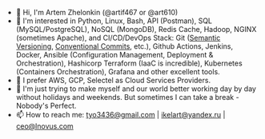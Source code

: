 - 👋 Hi, I'm Artem Zhelonkin (@artif467 or @art610)
- 👀 I'm interested in Python, Linux, Bash, API (Postman), SQL (MySQL/PostgreSQL), NoSQL (MongoDB), Redis Cache, Hadoop, NGINX (sometimes Apache), and CI/CD/DevOps Stack: Git ([Semantic Versioning](https://semver.org/), [Conventional Commits](https://www.conventionalcommits.org/en/v1.0.0/), etc.), Github Actions, Jenkins, Docker, Ansible (Configuration Management, Deployment & Orchestration), Hashicorp Terraform (IaaC is incredible), Kubernetes (Containers Orchestration), Grafana and other excellent tools. 
- 🌱 I prefer AWS, GCP, Selectel as Cloud Services Providers.
- 💞️ I'm just trying to make myself and our world better working day by day without holidays and weekends. But sometimes I can take a break - Nobody's Perfect.
- 📫 How to reach me: tyo3436@gmail.com | ikelart@yandex.ru | ceo@lnovus.com

<!---
artif467/artif467 is a ✨ special ✨ repository because its `README.md` (this file) appears on your GitHub profile.
You can click the Preview link to take a look at your changes.
--->
